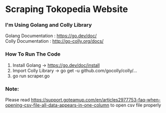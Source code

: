 # Scraping Tokopedia Website

### I'm Using Golang and Colly Library

Golang Documentation : https://go.dev/doc/
<br/>
Colly Documentation : http://go-colly.org/docs/

### How To Run The Code

1. Install Golang -> https://go.dev/doc/install
2. Import Colly Library -> go get -u github.com/gocolly/colly/...
3. go run scraper.go

### Note:
Please read https://support.goteamup.com/en/articles2977753-faq-when-opening-csv-file-all-data-appears-in-one-column to open csv file properly
